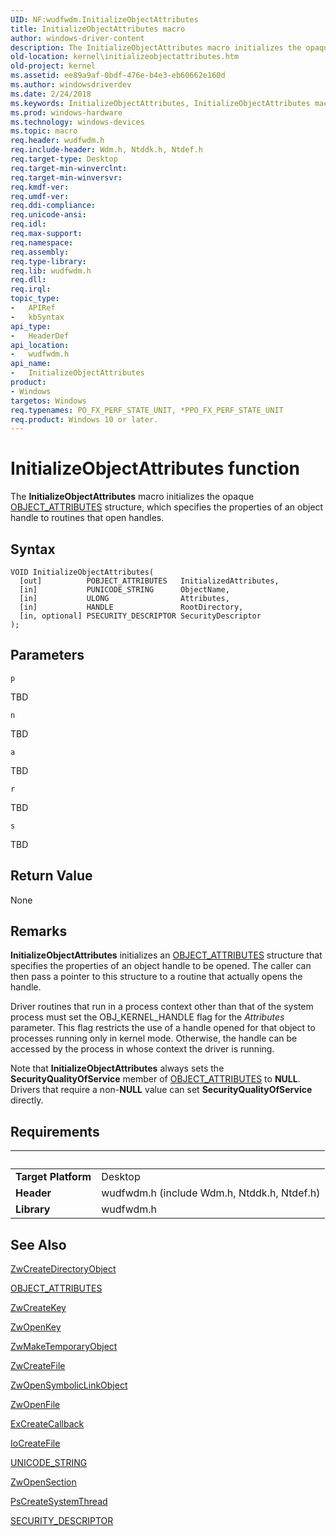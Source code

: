 ```yaml
---
UID: NF:wudfwdm.InitializeObjectAttributes
title: InitializeObjectAttributes macro
author: windows-driver-content
description: The InitializeObjectAttributes macro initializes the opaque OBJECT_ATTRIBUTES structure, which specifies the properties of an object handle to routines that open handles.
old-location: kernel\initializeobjectattributes.htm
old-project: kernel
ms.assetid: ee89a9af-0bdf-476e-b4e3-eb60662e160d
ms.author: windowsdriverdev
ms.date: 2/24/2018
ms.keywords: InitializeObjectAttributes, InitializeObjectAttributes macro [Kernel-Mode Driver Architecture], k107_f7e00cf9-9598-4835-b51a-3df9e003587e.xml, kernel.initializeobjectattributes, wudfwdm/InitializeObjectAttributes
ms.prod: windows-hardware
ms.technology: windows-devices
ms.topic: macro
req.header: wudfwdm.h
req.include-header: Wdm.h, Ntddk.h, Ntdef.h
req.target-type: Desktop
req.target-min-winverclnt: 
req.target-min-winversvr: 
req.kmdf-ver: 
req.umdf-ver: 
req.ddi-compliance: 
req.unicode-ansi: 
req.idl: 
req.max-support: 
req.namespace: 
req.assembly: 
req.type-library: 
req.lib: wudfwdm.h
req.dll: 
req.irql: 
topic_type:
-	APIRef
-	kbSyntax
api_type:
-	HeaderDef
api_location:
-	wudfwdm.h
api_name:
-	InitializeObjectAttributes
product:
- Windows
targetos: Windows
req.typenames: PO_FX_PERF_STATE_UNIT, *PPO_FX_PERF_STATE_UNIT
req.product: Windows 10 or later.
---
```



# InitializeObjectAttributes function
The <b>InitializeObjectAttributes</b> macro initializes the opaque <a href="..\wudfwdm\ns-wudfwdm-_object_attributes.md">OBJECT_ATTRIBUTES</a> structure, which specifies the properties of an object handle to routines that open handles.

## Syntax

````
VOID InitializeObjectAttributes(
  [out]          POBJECT_ATTRIBUTES   InitializedAttributes,
  [in]           PUNICODE_STRING      ObjectName,
  [in]           ULONG                Attributes,
  [in]           HANDLE               RootDirectory,
  [in, optional] PSECURITY_DESCRIPTOR SecurityDescriptor
);
````

## Parameters

`p`

TBD

`n`

TBD

`a`

TBD

`r`

TBD

`s`

TBD


## Return Value

None

## Remarks

<b>InitializeObjectAttributes</b> initializes an <a href="..\wudfwdm\ns-wudfwdm-_object_attributes.md">OBJECT_ATTRIBUTES</a> structure that specifies the properties of an object handle to be opened. The caller can then pass a pointer to this structure to a routine that actually opens the handle. 

Driver routines that run in a process context other than that of the system process must set the OBJ_KERNEL_HANDLE flag for the <i>Attributes</i> parameter. This flag restricts the use of a handle opened for that object to processes running only in kernel mode. Otherwise, the handle can be accessed by the process in whose context the driver is running.

Note that <b>InitializeObjectAttributes</b> always sets the <b>SecurityQualityOfService</b> member of <a href="..\wudfwdm\ns-wudfwdm-_object_attributes.md">OBJECT_ATTRIBUTES</a> to <b>NULL</b>. Drivers that require a non-<b>NULL</b> value can set <b>SecurityQualityOfService</b> directly.

## Requirements
| &nbsp; | &nbsp; |
| ---- |:---- |
| **Target Platform** | Desktop |
| **Header** | wudfwdm.h (include Wdm.h, Ntddk.h, Ntdef.h) |
| **Library** | wudfwdm.h |

## See Also

<a href="..\wdm\nf-wdm-zwcreatedirectoryobject.md">ZwCreateDirectoryObject</a>



<a href="..\wudfwdm\ns-wudfwdm-_object_attributes.md">OBJECT_ATTRIBUTES</a>



<a href="..\wdm\nf-wdm-zwcreatekey.md">ZwCreateKey</a>



<a href="..\wdm\nf-wdm-zwopenkey.md">ZwOpenKey</a>



<a href="..\wdm\nf-wdm-zwmaketemporaryobject.md">ZwMakeTemporaryObject</a>



<a href="..\wdm\nf-wdm-zwcreatefile.md">ZwCreateFile</a>



<a href="..\wdm\nf-wdm-zwopensymboliclinkobject.md">ZwOpenSymbolicLinkObject</a>



<a href="..\wdm\nf-wdm-zwopenfile.md">ZwOpenFile</a>



<a href="..\wdm\nf-wdm-excreatecallback.md">ExCreateCallback</a>



<a href="..\wdm\nf-wdm-iocreatefile.md">IoCreateFile</a>



<a href="..\wudfwdm\ns-wudfwdm-_unicode_string.md">UNICODE_STRING</a>



<a href="..\wdm\nf-wdm-zwopensection.md">ZwOpenSection</a>



<a href="..\wdm\nf-wdm-pscreatesystemthread.md">PsCreateSystemThread</a>



<a href="..\ntifs\ns-ntifs-_security_descriptor.md">SECURITY_DESCRIPTOR</a>